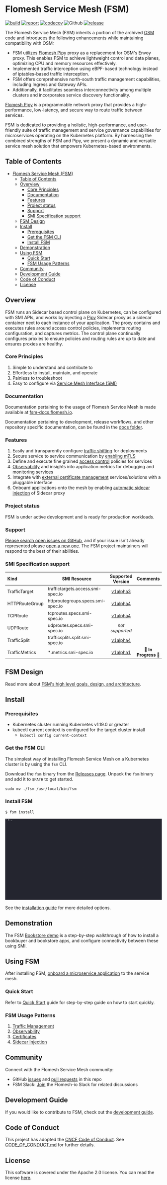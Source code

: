 # Flomesh Service Mesh (FSM)

[![build](https://github.com/flomesh-io/fsm/workflows/Go/badge.svg)](https://github.com/flomesh-io/fsm/actions?query=workflow%3AGo)
[![report](https://goreportcard.com/badge/github.com/flomesh-io/fsm)](https://goreportcard.com/report/github.com/flomesh-io/fsm)
[![codecov](https://codecov.io/gh/flomesh-io/fsm/branch/main/graph/badge.svg)](https://codecov.io/gh/flomesh-io/fsm)
![Github](https://img.shields.io/github/license/flomesh-io/fsm)
[![release](https://img.shields.io/github/release/flomesh-io/fsm/all.svg)](https://github.com/flomesh-io/fsm/releases)

The Flomesh Service Mesh (FSM) inherits a portion of the archived [OSM](https://github.com/openservicemesh/osm) code and introduces the following enhancements while maintaining compatibility with OSM:

* FSM utilizes [Flomesh Pipy](https://github.com/flomesh-io/pipy) proxy as a replacement for OSM's Envoy proxy. This enables FSM to achieve lightweight control and data planes, optimizing CPU and memory resources effectively.
* Implemented traffic interception using eBPF-based technology instead of iptables-based traffic interception.
* FSM offers comprehensive north-south traffic management capabilities, including Ingress and Gateway APIs.
* Additionally, it facilitates seamless interconnectivity among multiple clusters and incorporates service discovery functionality.

[Flomesh Pipy](https://flomesh.io/pipy) is a programmable network proxy that provides a high-performance, low-latency, and secure way to route traffic between services.

FSM is dedicated to providing a holistic, high-performance, and user-friendly suite of traffic management and service governance capabilities for microservices operating on the Kubernetes platform. By harnessing the combined strengths of FSM and Pipy, we present a dynamic and versatile service mesh solution that empowers Kubernetes-based environments.


## Table of Contents
- [Flomesh Service Mesh (FSM)](#flomesh-service-mesh-fsm)
  - [Table of Contents](#table-of-contents)
  - [Overview](#overview)
    - [Core Principles](#core-principles)
    - [Documentation](#documentation)
    - [Features](#features)
    - [Project status](#project-status)
    - [Support](#support)
    - [SMI Specification support](#smi-specification-support)
  - [FSM Design](#fsm-design)
  - [Install](#install)
    - [Prerequisites](#prerequisites)
    - [Get the FSM CLI](#get-the-fsm-cli)
    - [Install FSM](#install-fsm)
  - [Demonstration](#demonstration)
  - [Using FSM](#using-fsm)
    - [Quick Start](#quick-start)
    - [FSM Usage Patterns](#fsm-usage-patterns)
  - [Community](#community)
  - [Development Guide](#development-guide)
  - [Code of Conduct](#code-of-conduct)
  - [License](#license)


## Overview

FSM runs an Sidecar based control plane on Kubernetes, can be configured with SMI APIs, and works by injecting a [Pipy](https://flomesh.io) Sidecar proxy as a sidecar container next to each instance of your application. The proxy contains and executes rules around access control policies, implements routing configuration, and captures metrics. The control plane continually configures proxies to ensure policies and routing rules are up to date and ensures proxies are healthy.

### Core Principles
1. Simple to understand and contribute to
1. Effortless to install, maintain, and operate
1. Painless to troubleshoot
1. Easy to configure via [Service Mesh Interface (SMI)][2]

### Documentation
Documentation pertaining to the usage of Flomesh Service Mesh is made available at [fsm-docs.flomesh.io](https://fsm-docs.flomesh.io/).

Documentation pertaining to development, release workflows, and other repository specific documentation, can be found in the [docs folder](/docs).

### Features

1. Easily and transparently configure [traffic shifting][3] for deployments
1. Secure service to service communication by [enabling mTLS](https://fsm-docs.flomesh.io/docs/guides/certificates/)
1. Define and execute fine grained [access control][4] policies for services
1. [Observability](https://fsm-docs.flomesh.io/docs/troubleshooting/observability/) and insights into application metrics for debugging and monitoring services
1. Integrate with [external certificate management](https://fsm-docs.flomesh.io/docs/guides/certificates/) services/solutions with a pluggable interface
1. Onboard applications onto the mesh by enabling [automatic sidecar injection](https://fsm-docs.flomesh.io/docs/guides/app_onboarding/sidecar_injection/) of Sidecar proxy

### Project status

FSM is under active development and is ready for production workloads.

### Support

[Please search open issues on GitHub](https://github.com/flomesh-io/fsm/issues), and if your issue isn't already represented please [open a new one](https://github.com/flomesh-io/fsm/issues/new/choose). The FSM project maintainers will respond to the best of their abilities.

### SMI Specification support

|   Kind    | SMI Resource |         Supported Version          |          Comments          |
| :---------------------------- | - | :--------------------------------: |  :--------------------------------: |
| TrafficTarget  | traffictargets.access.smi-spec.io |  [v1alpha3](https://github.com/servicemeshinterface/smi-spec/blob/v0.6.0/apis/traffic-access/v1alpha3/traffic-access.md)  | |
| HTTPRouteGroup | httproutegroups.specs.smi-spec.io | [v1alpha4](https://github.com/servicemeshinterface/smi-spec/blob/v0.6.0/apis/traffic-specs/v1alpha4/traffic-specs.md#httproutegroup) | |
| TCPRoute | tcproutes.specs.smi-spec.io | [v1alpha4](https://github.com/servicemeshinterface/smi-spec/blob/v0.6.0/apis/traffic-specs/v1alpha4/traffic-specs.md#tcproute) | |
| UDPRoute | udproutes.specs.smi-spec.io | _not supported_ | |
| TrafficSplit | trafficsplits.split.smi-spec.io | [v1alpha4](https://github.com/servicemeshinterface/smi-spec/blob/v0.6.0/apis/traffic-split/v1alpha4/traffic-split.md) | |
| TrafficMetrics  | \*.metrics.smi-spec.io | [v1alpha1](https://github.com/servicemeshinterface/smi-spec/blob/v0.6.0/apis/traffic-metrics/v1alpha1/traffic-metrics.md) | 🚧 **In Progress** 🚧 |

## FSM Design

Read more about [FSM's high level goals, design, and architecture](DESIGN.md).

## Install

### Prerequisites
- Kubernetes cluster running Kubernetes v1.19.0 or greater
- kubectl current context is configured for the target cluster install
  - ```kubectl config current-context```

### Get the FSM CLI

The simplest way of installing Flomesh Service Mesh on a Kubernetes cluster is by using the `fsm` CLI.

Download the `fsm` binary from the [Releases page](https://github.com/flomesh-io/fsm/releases). Unpack the `fsm` binary and add it to `$PATH` to get started.
```shell
sudo mv ./fsm /usr/local/bin/fsm
```

### Install FSM
```shell
$ fsm install
```
![FSM Install Demo](img/fsm-install-demo.gif "FSM Install Demo")

See the [installation guide](https://fsm-docs.flomesh.io/docs/guides/install/) for more detailed options.

## Demonstration

The FSM [Bookstore demo](https://fsm-docs.flomesh.io/docs/getting_started/) is a step-by-step walkthrough of how to install a bookbuyer and bookstore apps, and configure connectivity between these using SMI.

## Using FSM

After installing FSM, [onboard a microservice application](https://fsm-docs.flomesh.io/docs/guides/app_onboarding/) to the service mesh.

### Quick Start

Refer to [Quick Start](https://fsm-docs.flomesh.io/docs/quickstart/) guide for step-by-step guide on how to start quickly.

### FSM Usage Patterns

1. [Traffic Management](https://fsm-docs.flomesh.io/docs/guides/traffic_management/)
1. [Observability](https://fsm-docs.flomesh.io/docs/troubleshooting/observability/)
1. [Certificates](https://fsm-docs.flomesh.io/docs/guides/certificates/)
1. [Sidecar Injection](https://fsm-docs.flomesh.io/docs/guides/app_onboarding/sidecar_injection/)


## Community

Connect with the Flomesh Service Mesh community:

- GitHub [issues](https://github.com/flomesh-io/fsm/issues) and [pull requests](https://github.com/flomesh-io/fsm/pulls) in this repo
- FSM Slack: <a href="https://join.slack.com/t/flomesh-io/shared_invite/zt-16f4yv2hc-qvEgSrMATKn5LjmDAwzlbw">Join</a> the Flomesh-io Slack for related discussions

## Development Guide

If you would like to contribute to FSM, check out the [development guide](docs/development_guide/README.md).

## Code of Conduct

This project has adopted the [CNCF Code of Conduct](https://github.com/cncf/foundation/blob/master/code-of-conduct.md). See [CODE_OF_CONDUCT.md](CODE_OF_CONDUCT.md) for further details.

## License

This software is covered under the Apache 2.0 license. You can read the license [here](LICENSE).


[1]: https://en.wikipedia.org/wiki/Service_mesh
[2]: https://github.com/servicemeshinterface/smi-spec/blob/master/SPEC_LATEST_STABLE.md
[3]: https://github.com/servicemeshinterface/smi-spec/blob/v0.6.0/apis/traffic-split/v1alpha4/traffic-split.md
[4]: https://github.com/servicemeshinterface/smi-spec/blob/v0.6.0/apis/traffic-access/v1alpha3/traffic-access.md
